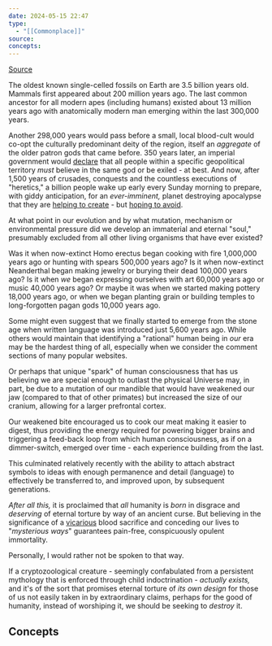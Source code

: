 ```yaml
---
date: 2024-05-15 22:47
type:
  - "[[Commonplace]]"
source: 
concepts:
---
```


[Source](https://www.reddit.com/r/DebateAnAtheist/comments/1csn19p/comment/l4606yr/)

The oldest known single-celled fossils on Earth are 3.5 billion years old. Mammals first appeared about 200 million years ago. The last common ancestor for all modern apes (including humans) existed about 13 million years ago with anatomically modern man emerging within the last 300,000 years.

Another 298,000 years would pass before a small, local blood-cult would co-opt the culturally predominant deity of the region, itself an _aggregate_ of the older patron gods that came before. 350 years later, an imperial government would [declare](https://en.wikipedia.org/wiki/Edict_of_Thessalonica) that all people within a specific geopolitical territory _must_ believe in the same god or be exiled - at best. And now, after 1,500 years of crusades, conquests and the countless executions of "heretics," a billion people wake up early every Sunday morning to prepare, with giddy anticipation, for an _ever-imminent,_ planet destroying apocalypse that they are [helping to create](https://www.newsweek.com/trump-will-bring-about-end-worldevangelicals-end-times-779643) - but [hoping to avoid](https://www.raptureready.com/).

At what point in our evolution and by what mutation, mechanism or environmental pressure did we develop an immaterial and eternal "soul," presumably excluded from all other living organisms that have ever existed?

Was it when now-extinct Homo erectus began cooking with fire 1,000,000 years ago or hunting with spears 500,000 years ago? Is it when now-extinct Neanderthal began making jewelry or burying their dead 100,000 years ago? Is it when _we_ began expressing ourselves with art 60,000 years ago or music 40,000 years ago? Or maybe it was when we started making pottery 18,000 years ago, or when we began planting grain or building temples to long-forgotten pagan gods 10,000 years ago.

Some might even suggest that we finally started to emerge from the stone age when written language was introduced just 5,600 years ago. While others would maintain that identifying a "rational" human being in _our_ era may be the hardest thing of all, especially when we consider the comment sections of many popular websites.

Or perhaps that unique "spark" of human consciousness that has us believing we are special enough to outlast the physical Universe may, in part, be due to a mutation of our mandible that would have weakened our jaw (compared to that of other primates) but increased the size of our cranium, allowing for a larger prefrontal cortex.

Our weakened bite encouraged us to cook our meat making it easier to digest, thus providing the energy required for powering bigger brains and triggering a feed-back loop from which human consciousness, as if on a dimmer-switch, emerged over time - each experience building from the last.

This culminated relatively recently with the ability to attach abstract symbols to ideas with enough permanence and detail (language) to effectively be transferred to, and improved upon, by subsequent generations.

_After all this,_ it is proclaimed that _all_ humanity is _born_ in disgrace and _deserving_ of eternal torture by way of an ancient curse. But believing in the significance of a [vicarious](https://youtu.be/By9JJSVzlTw) blood sacrifice and conceding our lives to "_mysterious ways_" guarantees pain-free, conspicuously opulent immortality.

Personally, I would rather not be spoken to that way.

If a cryptozoological creature - seemingly confabulated from a persistent mythology that is enforced through child indoctrination - _actually exists,_ and it's of the sort that promises eternal torture of _its own design_ for those of us not easily taken in by extraordinary claims, perhaps for the good of humanity, instead of worshiping it, we should be seeking to _destroy_ it.

## Concepts
